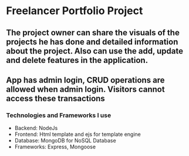 # Freelancer Portfolio Project

## The project owner can share the visuals of the projects he has done and detailed information about the project. Also can use the add, update and delete features in the application.

## App has admin login, CRUD operations are allowed when admin login. Visitors cannot access these transactions

### Technologies and Frameworks I use

- Backend: NodeJs
- Frontend: Html template and ejs for template engine
- Database: MongoDB for NoSQL Database
- Frameworks: Express, Mongoose


